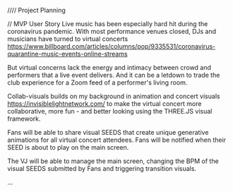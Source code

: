 //// Project Planning

// MVP User Story
Live music has been especially hard hit during the coronavirus pandemic. With most performance venues closed, DJs and musicians have turned to virtual concerts https://www.billboard.com/articles/columns/pop/9335531/coronavirus-quarantine-music-events-online-streams 

But virtual concerns lack the energy and intimacy between crowd and performers that a live event delivers. And it can be a letdown to trade the club experience for a Zoom feed of a performer's living room. 

Collab-visuals builds on my background in animation and concert visuals https://invisiblelightnetwork.com/ to make the virtual concert more collaborative, more fun - and better looking using the THREE.JS visual framework. 

Fans will be able to share visual SEEDS that create unique generative animations for all virtual concert attendees. Fans will be notified when their SEED is about to play on the main screen. 

The VJ will be able to manage the main screen, changing the BPM of the visual SEEDS submitted by Fans and triggering transition visuals. 

...
